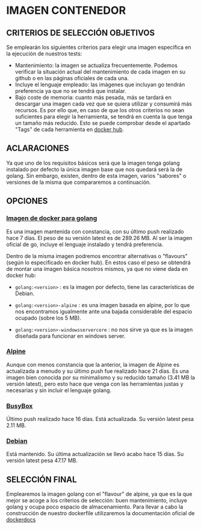 # IMAGEN CONTENEDOR

## CRITERIOS DE SELECCIÓN OBJETIVOS

Se emplearán los siguientes criterios para elegir una imagen específica en la ejecución de nuestros tests:

- Mantenimiento: la imagen se actualiza frecuentemente. Podemos verificar la situación actual del mantenimiento de cada imagen en su github o en las páginas oficiales de cada una.
- Incluye el lenguaje empleado: las imágenes que incluyan go tendrán preferencia ya que no se tendrá que instalar.
- Bajo coste de memoria: cuanto más pesada, más se tardará en descargar una imagen cada vez que se quiera utilizar y consumirá más recursos. Es por ello que, en caso de que los otros criterios no sean suficientes para elegir la herramienta, se tendrá en cuenta la que tenga un tamaño más reducido. Esto se puede comprobar desde el apartado "Tags" de cada herramienta en [docker hub](https://hub.docker.com/).

## ACLARACIONES

Ya que uno de los requisitos básicos será que la imagen tenga golang instalado por defecto la única imagen base que nos quedará será la de golang. Sin embargo, existen, dentro de esta imagen, varios "sabores" o versiones de la misma que compararemos a continuación.

## OPCIONES

### [Imagen de docker para golang](https://hub.docker.com/_/golang)

Es una imagen mantenida con constancia, con su último push realizado hace 7 días. El peso de su versión latest es de 289.26 MB. Al ser la imagen oficial de go, incluye el lenguaje instalado y tendrá preferencia.

Dentro de la misma imagen podremos encontrar alternativas o "flavours" (según lo especificado en docker hub). En estos caso el peso se obtendrá de montar una imagen básica nosotros mismos, ya que no viene dada en docker hub:

- `golang:<version>` : es la imagen por defecto, tiene las características de Debian.

- `golang:<version>-alpine` : es una imagen basada en alpine, por lo que nos encontramos igualmente ante una bajada considerable del espacio ocupado (sobre los 5 MB).

- `golang:<version>-windowsservercore` : no nos sirve ya que es la imagen diseñada para funcionar en windows server.

### [Alpine](https://hub.docker.com/_/alpine)

Aunque con menos constancia que la anterior, la imagen de Alpine es actualizada a menudo y su último push fue realizado hace 21 días. Es una imagen bien conocida por su minimalismo y su reducido tamaño (3.41 MB la versión latest), pero esto hace que venga con las herramientas justas y necesarias y sin incluir el lenguaje golang.

### [BusyBox](https://hub.docker.com/_/busybox)

Último push realizado hace 16 días. Está actualizada. Su versión latest pesa 2.11 MB.

### [Debian](https://hub.docker.com/_/debian)

Está mantenido. Su última actualización se llevó acabo hace 15 días. Su versión latest pesa 47.17 MB.

## SELECCIÓN FINAL

Emplearemos la imagen golang con el "flavour" de alpine, ya que es la que mejor se acoge a los criterios de selección: buen mantenimiento, incluye golang y ocupa poco espacio de almacenamiento.
Para llevar a cabo la construcción de nuestro dockerfile utilizaremos la documentación oficial de [dockerdocs](https://docs.docker.com/guides/golang/run-tests/)
